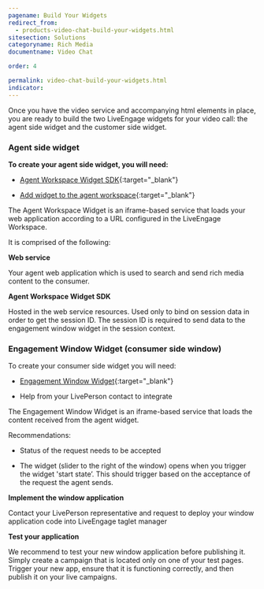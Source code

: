 ```yaml
---
pagename: Build Your Widgets
redirect_from:
  - products-video-chat-build-your-widgets.html
sitesection: Solutions
categoryname: Rich Media
documentname: Video Chat

order: 4

permalink: video-chat-build-your-widgets.html
indicator:
---
```



Once you have the video service and accompanying html elements in place, you are ready to build the two LiveEngage widgets for your video call: the agent side widget and the customer side widget.

### Agent side widget

**To create your agent side widget, you will need:**

* [Agent Workspace Widget SDK](/agent-workspace-sdk-overview.html){:target="_blank"}

* [Add widget to the agent workspace](/guides-agent-workspace-widget.html){:target="_blank"}

The Agent Workspace Widget is an iframe-based service that loads your web application according to a URL configured in the LiveEngage Workspace. 

It is comprised of the following:

**Web service**

Your agent web application which is used to search and send rich media content to the consumer.

**Agent Workspace Widget SDK**

Hosted in the web service resources. Used only to bind on session data in order to get the session ID. The session ID is required to send data to the engagement window widget in the session context.

### Engagement Window Widget (consumer side window)

To create your consumer side widget you will need:

* [Engagement Window Widget](/rt-interactions-window-sdk-overview.html){:target="_blank"}

* Help from your LivePerson contact to integrate

The Engagement Window Widget is an iframe-based service that loads the content received from the agent widget.  

Recommendations:

* Status of the request needs to be accepted

* The widget (slider to the right of the window) opens when you trigger the widget 'start state’.  This should trigger based on the acceptance of the request the agent sends. 

**Implement the window application**

Contact your LivePerson representative and request to deploy your window application code into LiveEngage taglet manager

**Test your application**

We recommend to test your new window application before publishing it. Simply create a campaign that is located only on one of your test pages. Trigger your new app, ensure that it is functioning correctly, and then publish it on your live campaigns.

